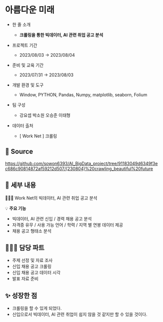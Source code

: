 # 아름다운 미래

- 한 줄 소개
  - **크롤링을 통한 빅데이터, AI 관련 취업 공고 분석**
    
- 프로젝트 기간
  - 2023/08/03 → 2023/08/04
- 준비 및 교육 기간
  - 2023/07/31 → 2023/08/03
- 개발 환경 및 도구
  - Window, PYTHON, Pandas, Numpy, matplotlib, seaborn, Folium
- 팀 구성
  - 강요셉 박소원 오승준 이태형
- 데이터 출처
  - [ Work Net ] 크롤링

## 🔗 **Source**
https://github.com/sowon6393/AI_BigData_project/tree/91183049d6349f3ec686c90814872af59212d507/(230804)%20crawling_beautiful%20future



## 💖 세부 내용


👩🏻‍💻 Work Net의 빅데이터, AI 관련 취업 공고 분석

💡 **주요 기능**
- 빅데이터, AI 관련 신입 / 경력 채용 공고 분석
- 자격증 유무 / 사용 가능 언어 / 학력 / 지역 별 연봉 데이터 제공
- 채용 공고 형태소 분석


## 👩🏻‍💼 담당 파트

- 주제 선정 및 자료 조사
- 신입 채용 공고 크롤링
- 신입 채용 공고 데이터 시각
- 발표 자료 준비

## ✨ 성장한 점

- 크롤링을 할 수 있게 되었다.
- 신입으로서 빅데이터, AI 관련 취업이 쉽지 않을 것 같지만 할 수 있을 것이다.
